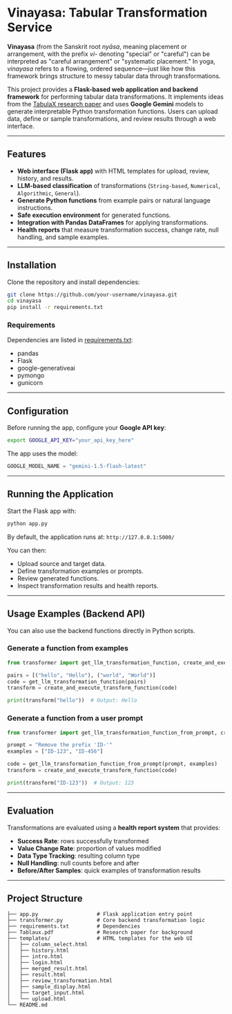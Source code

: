 # Vinayasa: Tabular Transformation Service

**Vinayasa** (from the Sanskrit root *nyāsa*, meaning placement or arrangement, with the prefix *vi-* denoting "special" or "careful") can be interpreted as "careful arrangement" or "systematic placement." In yoga, *vinayasa* refers to a flowing, ordered sequence—just like how this framework brings structure to messy tabular data through transformations.

This project provides a **Flask-based web application and backend framework** for performing tabular data transformations. It implements ideas from the [TabulaX research paper](https://arxiv.org/html/2411.17110v1) and uses **Google Gemini** models to generate interpretable Python transformation functions. Users can upload data, define or sample transformations, and review results through a web interface.

---

## Features

* **Web interface (Flask app)** with HTML templates for upload, review, history, and results.
* **LLM-based classification** of transformations (`String-based`, `Numerical`, `Algorithmic`, `General`).
* **Generate Python functions** from example pairs or natural language instructions.
* **Safe execution environment** for generated functions.
* **Integration with Pandas DataFrames** for applying transformations.
* **Health reports** that measure transformation success, change rate, null handling, and sample examples.

---

## Installation

Clone the repository and install dependencies:

```bash
git clone https://github.com/your-username/vinayasa.git
cd vinayasa
pip install -r requirements.txt
```

### Requirements

Dependencies are listed in [requirements.txt](./requirements.txt):

* pandas
* Flask
* google-generativeai
* pymongo
* gunicorn

---

## Configuration

Before running the app, configure your **Google API key**:

```bash
export GOOGLE_API_KEY="your_api_key_here"
```

The app uses the model:

```python
GOOGLE_MODEL_NAME = "gemini-1.5-flash-latest"
```

---

## Running the Application

Start the Flask app with:

```bash
python app.py
```

By default, the application runs at:
`http://127.0.0.1:5000/`

You can then:

* Upload source and target data.
* Define transformation examples or prompts.
* Review generated functions.
* Inspect transformation results and health reports.

---

## Usage Examples (Backend API)

You can also use the backend functions directly in Python scripts.

### Generate a function from examples

```python
from transformer import get_llm_transformation_function, create_and_execute_transform_function

pairs = [("hello", "Hello"), ("world", "World")]
code = get_llm_transformation_function(pairs)
transform = create_and_execute_transform_function(code)

print(transform("hello"))  # Output: Hello
```

### Generate a function from a user prompt

```python
from transformer import get_llm_transformation_function_from_prompt, create_and_execute_transform_function

prompt = "Remove the prefix 'ID-'"
examples = ["ID-123", "ID-456"]

code = get_llm_transformation_function_from_prompt(prompt, examples)
transform = create_and_execute_transform_function(code)

print(transform("ID-123"))  # Output: 123
```

---

## Evaluation

Transformations are evaluated using a **health report system** that provides:

* **Success Rate**: rows successfully transformed
* **Value Change Rate**: proportion of values modified
* **Data Type Tracking**: resulting column type
* **Null Handling**: null counts before and after
* **Before/After Samples**: quick examples of transformation results

---

## Project Structure

```
├── app.py                   # Flask application entry point
├── transformer.py           # Core backend transformation logic
├── requirements.txt         # Dependencies
├── Tablaux.pdf              # Research paper for background
├── templates/               # HTML templates for the web UI
│   ├── column_select.html
│   ├── history.html
│   ├── intro.html
│   ├── login.html
│   ├── merged_result.html
│   ├── result.html
│   ├── review_transformation.html
│   ├── sample_display.html
│   ├── target_input.html
│   └── upload.html
└── README.md

